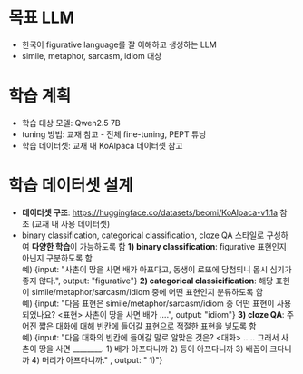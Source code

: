 # 목표 LLM
- 한국어 figurative language를 잘 이해하고 생성하는 LLM
- simile, metaphor, sarcasm, idiom 대상 

# 학습 계획 
- 학습 대상 모델: Qwen2.5 7B
- tuning 방법: 교재 참고 - 전체 fine-tuning, PEPT 튜닝
- 학습 데이터셋: 교재 내 KoAlpaca 데이터셋 참고

# 학습 데이터셋 설계 
- **데이터셋 구조**: <https://huggingface.co/datasets/beomi/KoAlpaca-v1.1a> 참조 (교재 내 사용 데이터셋)
- binary classification, categorical classification, cloze QA 스타일로 구성하여 **다양한 학습**이 가능하도록 함
  **1) binary classification**: figurative 표현인지 아닌지 구분하도록 함  
     예) {input: "사촌이 땅을 사면 배가 아프다고, 동생이 로또에 당첨되니 몹시 심기가 좋지 않다.", output: "figurative"}
  **2) categorical classicification**: 해당 표현이 simile/metaphor/sarcasm/idiom 중에 어떤 표현인지 분류하도록 함  
     예) {input: "다음 표현은 simile/metaphor/sarcasm/idiom 중 어떤 표현이 사용되었나요? <표현> 사촌이 땅을 사면 배가 ....", output: "idiom"}
  **3) cloze QA**: 주어진 짧은 대화에 대해 빈칸에 들어갈 표현으로 적절한 표현을 넣도록 함  
     예) {input: "다음 대화의 빈칸에 들어갈 말로 알맞은 것은? <대화> ..... 그래서 사촌이 땅을 사면 ________. 1) 배가 아프다니까 2) 등이 아프다니까 3) 배꼽이 크다니까 4) 머리가 아프다니까." , output: " 1)"}


